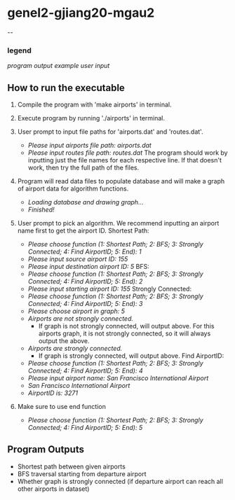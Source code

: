 # genel2-gjiang20-mgau2

--
### legend
*program output*
_example user input_

## How to run the executable
1. Compile the program with 'make airports' in terminal.
2. Execute program by running './airports' in terminal.
3. User prompt to input file paths for 'airports.dat' and 'routes.dat'.
   - *Please input airports file path:* _airports.dat_
   - *Please input routes file path:* _routes.dat_
  The program should work by inputting just the file names for each respective line. If that doesn't work, then try the full path of the files.
4. Program will read data files to populate database and will make a graph of airport data for algorithm functions.
   - *Loading database and drawing graph...*
   - *Finished!*
5. User prompt to pick an algorithm. We recommend inputting an airport name first to get the airport ID.
Shortest Path:
   - *Please choose function (1: Shortest Path; 2: BFS; 3: Strongly Connected; 4: Find AirportID; 5: End):* _1_
   - *Please input source airport ID:* _155_
   - *Please input destination airport ID:* _5_
BFS:
   - *Please choose function (1: Shortest Path; 2: BFS; 3: Strongly Connected; 4: Find AirportID; 5: End):* _2_
   - *Please input starting airport ID:* _155_
Strongly Connected:
   - *Please choose function (1: Shortest Path; 2: BFS; 3: Strongly Connected; 4: Find AirportID; 5: End):* _3_
   - *Please choose airport in graph:* _5_
   - *Airports are not strongly connected.*
      - If graph is not strongly connected, will output above. For this airports graph, it is not strongly connected, so it will always output the above.
   - *Airports are strongly connected.*
      - If graph is strongly connected, will output above.
Find AirportID:
   - *Please choose function (1: Shortest Path; 2: BFS; 3: Strongly Connected; 4: Find AirportID; 5: End):* _4_
   - *Please input airport name:* _San Francisco International Airport_
   - *San Francisco International Airport*
   - *AirportID is:* _3271_

6. Make sure to use end function
   - *Please choose function (1: Shortest Path; 2: BFS; 3: Strongly Connected; 4: Find AirportID; 5: End):* _5_


## Program Outputs
* Shortest path between given airports
* BFS traversal starting from departure airport
* Whether graph is strongly connected (if departure airport can reach all other airports in dataset)
